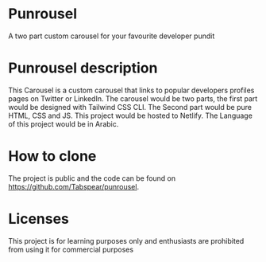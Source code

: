 # Punrousel
A two part custom carousel for your favourite developer pundit
# Punrousel description
This Carousel is a custom carousel that links to popular developers profiles  pages on Twitter or LinkedIn. The carousel would be two parts, the first part would be designed with Tailwind CSS CLI. The Second part would be pure HTML, CSS and JS. This project would be hosted to Netlify. The Language of this project would be in Arabic. 
# How to clone 
The project is public and the code can be found on https://github.com/Tabspear/punrousel.

# Licenses 
This project is for learning purposes only and enthusiasts are prohibited from using it for commercial purposes
